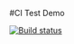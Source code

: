 #CI Test Demo

[![Build status](https://ci.appveyor.com/api/projects/status/f8jdu7fiis1dgt8l?svg=true)](https://ci.appveyor.com/project/HelgaRoosh/ahj-pb-homework-5-html-forms)

